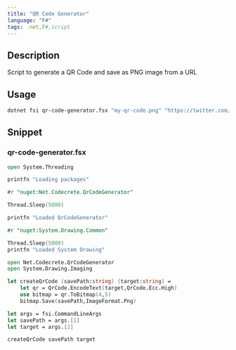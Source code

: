 ```yaml
---
title: "QR Code Generator"
language: "F#"
tags: .net,F#,script 
---
```


## Description

Script to generate a QR Code and save as PNG image from a URL

## Usage

```bash
dotnet fsi qr-code-generator.fsx "my-qr-code.png" "https://twitter.com/user-profile"
```

## Snippet 

### qr-code-generator.fsx

```fsharp
open System.Threading

printfn "Loading packages"

#r "nuget:Net.Codecrete.QrCodeGenerator"

Thread.Sleep(5000)

printfn "Loaded QrCodeGenerator"

#r "nuget:System.Drawing.Common"

Thread.Sleep(5000)
printfn "Loaded System Drawing"

open Net.Codecrete.QrCodeGenerator
open System.Drawing.Imaging

let createQrCode (savePath:string) (target:string) = 
    let qr = QrCode.EncodeText(target,QrCode.Ecc.High)
    use bitmap = qr.ToBitmap(4,5)
    bitmap.Save(savePath,ImageFormat.Png)

let args = fsi.CommandLineArgs
let savePath = args.[1]
let target = args.[2]

createQrCode savePath target
```